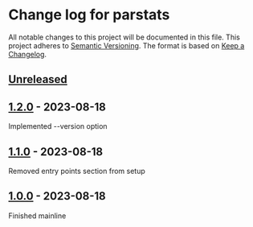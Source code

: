 # Change log for parstats
All notable changes to this project will be documented in this file.
This project adheres to [Semantic Versioning].
The format is based on [Keep a Changelog].
	
## [Unreleased]

## [1.2.0] - 2023-08-18
Implemented --version option

## [1.1.0] - 2023-08-18
Removed entry points section from setup

## [1.0.0] - 2023-08-18
Finished mainline

[Semantic Versioning]: http://semver.org
[Keep a Changelog]: http://keepachangelog.com
[Unreleased]: https://github.com/philhanna/parstats/compare/1.2.0..HEAD
[1.2.0]: https://github.com/philhanna/parstats/compare/1.1.0..1.2.0
[1.1.0]: https://github.com/philhanna/parstats/compare/1.0.0..1.1.0
[1.0.0]: https://github.com/philhanna/parstats/compare/8ae3ba2..1.0.0
